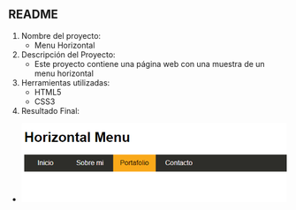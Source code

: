 ## README
1. Nombre del proyecto:
	- Menu Horizontal
2. Descripción del Proyecto:
	- Este proyecto contiene una página web con una muestra de un menu horizontal
3. Herramientas utilizadas:
	- HTML5
	- CSS3
4. Resultado Final:
 - ![Recursos](assets/images/horizontal-menu.png)
